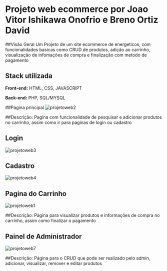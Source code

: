 # Projeto web ecommerce por Joao Vitor Ishikawa Onofrio e Breno Ortiz David

##Visão Geral
Um Projeto de um site ecommerce de energeticos, com funcionalidades basicas como CRUD de produtos, adição ao carrinho, visualização de infomações de compra e finalização com metodo de pagamento

## Stack utilizada

**Front-end:** HTML, CSS, JAVASCRIPT

**Back-end:** PHP, SQL/MYSQL

##Pagina principal
![projetoweb2](https://github.com/user-attachments/assets/35d73611-7037-4cd4-bf03-5b78a10a5eae)

##Descrição:
Pagina com funcionalidade de pesquisar e adicionar produtos no carrinho, assim como ir para paginas de login ou cadastro

## Login
![projetoweb3](https://github.com/user-attachments/assets/5f44814a-611a-46f8-9f63-9e6bfbfdae01)

## Cadastro
![projetoweb4](https://github.com/user-attachments/assets/b61acf4f-7697-4c4d-a743-65c8303004fa)

## Pagina do Carrinho
![projetoweb1](https://github.com/user-attachments/assets/286b1837-9fdc-4d40-bad1-ca3421162a37)

##Descrição:
Página para visualizar produtos e informações de compra no carrinho, assim como finalizar o pagamento

## Painel de Administrador
![projetoweb7](https://github.com/user-attachments/assets/7bb63f65-05bc-43c0-968c-b1b45408f31a)

##Descrição:
Página para o CRUD que pode ser realizado pelo admin, adicionar, visualizar, remover e editar produtos



